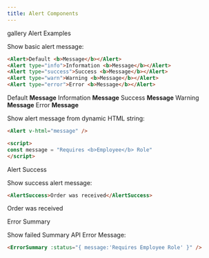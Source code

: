 ```yaml
---
title: Alert Components
---
```


<link rel="stylesheet" href="/css/tailwind-components.css">

<script setup>
import ApiReference from "../../src/components/ApiReference.vue"

const message = "Requires <b>Employee</b> Role"
</script>

<Breadcrumbs class="not-prose mt-4" home-href="/vue/">
  <Breadcrumb href="/vue/gallery/">gallery</Breadcrumb>
  <Breadcrumb>Alert Examples</Breadcrumb>
</Breadcrumbs>

<ApiReference component="Alert" />

<p class="mb-4 text-lg">
    Show basic alert message:
</p>

```html
<Alert>Default <b>Message</b></Alert>
<Alert type="info">Information <b>Message</b></Alert>
<Alert type="success">Success <b>Message</b></Alert>
<Alert type="warn">Warning <b>Message</b></Alert>
<Alert type="error">Error <b>Message</b></Alert>
```

<div class="not-prose mb-4">
<Alert>Default <b>Message</b></Alert>
<Alert type="info">Information <b>Message</b></Alert>
<Alert type="success">Success <b>Message</b></Alert>
<Alert type="warn">Warning <b>Message</b></Alert>
<Alert type="error">Error <b>Message</b></Alert>
</div>

Show alert message from dynamic HTML string:

```html
<Alert v-html="message" />

<script>
const message = "Requires <b>Employee</b> Role"
</script>
```

<Alert v-html="message" />

<ApiReference component="AlertSuccess">Alert Success</ApiReference>

Show success alert message:

```html
<AlertSuccess>Order was received</AlertSuccess>
```

<AlertSuccess class="not-prose">Order was received</AlertSuccess>

<ApiReference component="ErrorSummary">Error Summary</ApiReference>

Show failed Summary API Error Message:

```html
<ErrorSummary :status="{ message:'Requires Employee Role' }" />
```

<ErrorSummary :status="{ message:'Requires Employee Role' }" class="not-prose" />

